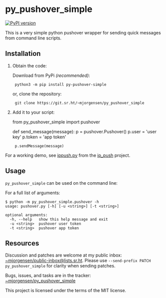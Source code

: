 py\_pushover\_simple
==================

[![PyPI version](https://badge.fury.io/py/py-pushover-simple.svg)](https://badge.fury.io/py/py-pushover-simple)

This is a very simple python pushover wrapper for sending quick messages from command line scripts.

## Installation

1. Obtain the code:

    Download from PyPi *(recommended)*:

        python3 -m pip install py-pushover-simple

    or, clone the repository:

        git clone https://git.sr.ht/~mjorgensen/py_pushover_simple

2. Add it to your script:

    from py_pushover_simple import pushover

    def send_message(message):
        p = pushover.Pushover()
        p.user = 'user key'
        p.token = 'app token'

        p.sendMessage(message)

For a working demo, see [ippush.py] from the [ip_push] project.

## Usage

`py_pushover_simple` can be used on the command line:

For a full list of arguments:

    $ python -m py_pushover_simple.pushover -h
    usage: pushover.py [-h] [-u <string>] [-t <string>]

    optional arguments:
      -h, --help   show this help message and exit
      -u <string>  pushover user token
      -t <string>  pushover app token

[ippush.py]:https://git.sr.ht/~mjorgensen/ip_push/tree/master/ippush.py
[ip_push]:https://git.sr.ht/~mjorgensen/ip_push/

## Resources

Discussion and patches are welcome at my public inbox: 
[~mjorgensen/public-inbox@lists.sr.ht][list]. Please use `--send-prefix PATCH
py_pushover_simple` for clarity when sending patches.

Bugs, issues, and tasks are in the tracker:
[~mjorgensen/py\_pushover\_simple][todo]

This project is licensed under the terms of the MIT license.

[man]: https://man.sr.ht/~mjorgensen/py_pushover_simple
[todo]: https://todo.sr.ht/~mjorgensen/py_pushover_simple
[list]: https://lists.sr.ht/~mjorgensen/public-inbox
